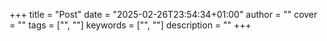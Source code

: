 +++
title = "Post"
date = "2025-02-26T23:54:34+01:00"
author = ""
cover = ""
tags = ["", ""]
keywords = ["", ""]
description = ""
+++
